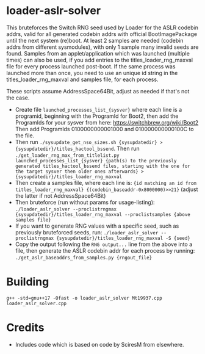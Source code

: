 # loader-aslr-solver
This bruteforces the Switch RNG seed used by Loader for the ASLR codebin addrs, valid for all generated codebin addrs with official BootImagePackage until the next system (re)boot. At least 2 samples are needed (codebin addrs from different sysmodules), with only 1 sample many invalid seeds are found. Samples from an applet/application which was launched (multiple times) can also be used, if you add entries to the titles_loader_rng_maxval file for every process launched post-boot. If the same process was launched more than once, you need to use an unique id string in the titles_loader_rng_maxval and samples file, for each process.

These scripts assume AddressSpace64Bit, adjust as needed if that's not the case.

* Create file `launched_processes_list_{sysver}` where each line is a programid, beginning with the ProgramId for Boot2, then add the ProgramIds for your sysver from here: https://switchbrew.org/wiki/Boot2 Then add ProgramIds 0100000000001000 and 010000000000100C to the file.
* Then run `./sysupdate_get_nso_sizes.sh {sysupdatedir} > {sysupdatedir}/titles_hactool_bssend`. Then run `./get_loader_rng_max_from_titlelist.py launched_processes_list_{sysver} {path(s) to the previously generated titles_hactool_bssend files, starting with the one for the target sysver then older ones afterwards} > {sysupdatedir}/titles_loader_rng_maxval`
* Then create a samples file, where each line is: `{id matching an id from titles_loader_rng_maxval} {(codebin_baseaddr-0x8000000)>>21}` (adjust the latter if not AddressSpace64Bit)
* Then bruteforce (run without params for usage-listing): `./loader_aslr_solver --proclistrngmax {sysupdatedir}/titles_loader_rng_maxval --proclistsamples {above samples file}`
* If you want to generate RNG values with a specific seed, such as previously bruteforced seeds, run: `./loader_aslr_solver --proclistrngmax {sysupdatedir}/titles_loader_rng_maxval -S {seed}`
* Copy the output following the `RNG output...` line from the above into a file, then generate the ASLR codebin addr for each process by running: `./get_aslr_baseaddrs_from_samples.py {rngout_file}`

# Building
`g++ -std=gnu++17 -Ofast -o loader_aslr_solver Mt19937.cpp loader_aslr_solver.cpp`

# Credits
* Includes code which is based on code by SciresM from elsewhere.

